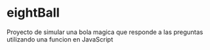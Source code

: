 # eightBall
Proyecto de simular una bola magica que responde a las preguntas utilizando una funcion en JavaScript
